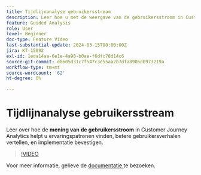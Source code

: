```yaml
---
title: Tijdlijnanalyse gebruikersstream
description: Leer hoe u met de weergave van de gebruikersstroom in Customer Journey Analytics ervaringspatronen kunt vinden, betere gebruikersverhalen kunt vertellen en implementatie kunt valideren.
feature: Guided Analysis
role: User
level: Beginner
doc-type: Feature Video
last-substantial-update: 2024-03-15T00:00:00Z
jira: KT-15092
exl-id: 1eda14aa-6e1e-4a98-b0aa-f6dfc78d14c6
source-git-commit: d8605d31c7f547c3e55aa2b7dfa8905db973219a
workflow-type: tm+mt
source-wordcount: '62'
ht-degree: 0%

---
```


# Tijdlijnanalyse gebruikersstream

Leer over hoe de **mening van de gebruikersstroom** in Customer Journey Analytics helpt u ervaringspatronen vinden, betere gebruikersverhalen vertellen, en implementatie bevestigen.

>[!VIDEO](https://video.tv.adobe.com/v/3427810/?learn=on)

Voor meer informatie, gelieve de [ documentatie ](https://experienceleague.adobe.com/en/docs/analytics-platform/using/guided-analysis/streams/timeline) te bezoeken.
